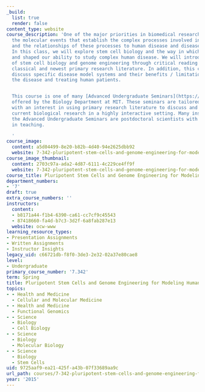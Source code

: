 ```yaml
---
_build:
  list: true
  render: false
content_type: website
course_description: 'One of the major priorities in biomedical research is understanding
  the molecular events that establish the complex processes involved in human development
  and the relationships of these processes to human disease and disease progression.
  In this class, we will explore stem cell biology and the way in which it has developed
  and shaped our ability to study complex human disease. We will introduce the field
  of stem cell biology and genome engineering through critical reading of both the
  classical and newest primary research literature. In addition, this course will
  discuss specific disease model systems and their benefits / limitations for understanding
  the disease and treating human patients.


  This course is one of many [Advanced Undergraduate Seminars](https://biology.mit.edu/undergraduate/course_listings/advanced_undergraduate_seminars)
  offered by the Biology Department at MIT. These seminars are tailored for students
  with an interest in using primary research literature to discuss and learn about
  current biological research in a highly interactive setting. Many instructors of
  the Advanced Undergraduate Seminars are postdoctoral scientists with a strong interest
  in teaching.

  '
course_image:
  content: a5d04499-8e20-b82b-4d40-94e2625dbb92
  website: 7-342-pluripotent-stem-cells-and-genome-engineering-for-modeling-human-diseases-spring-2015
course_image_thumbnail:
  content: 2703c97a-ada2-4d87-6111-4c229ce4ff9f
  website: 7-342-pluripotent-stem-cells-and-genome-engineering-for-modeling-human-diseases-spring-2015
course_title: Pluripotent Stem Cells and Genome Engineering for Modeling Human Diseases
department_numbers:
- '7'
draft: true
extra_course_numbers: ''
instructors:
  content:
  - b8171a44-f1b4-6390-ca61-cc7cf9c45543
  - 87418660-fa4d-b7c3-3d2f-6a8fab287e13
  website: ocw-www
learning_resource_types:
- Presentation Assignments
- Written Assignments
- Instructor Insights
legacy_uid: c66721db-f8f0-3de3-2e32-02a37e80cae8
level:
- Undergraduate
primary_course_number: '7.342'
term: Spring
title: Pluripotent Stem Cells and Genome Engineering for Modeling Human Diseases
topics:
- - Health and Medicine
  - Cellular and Molecular Medicine
- - Health and Medicine
  - Functional Genomics
- - Science
  - Biology
  - Cell Biology
- - Science
  - Biology
  - Molecular Biology
- - Science
  - Biology
  - Stem Cells
uid: 9725aaf9-ea21-425f-a43b-07f33689aa9c
url_path: courses/7-342-pluripotent-stem-cells-and-genome-engineering-for-modeling-human-diseases-spring-2015
year: '2015'
---
```

